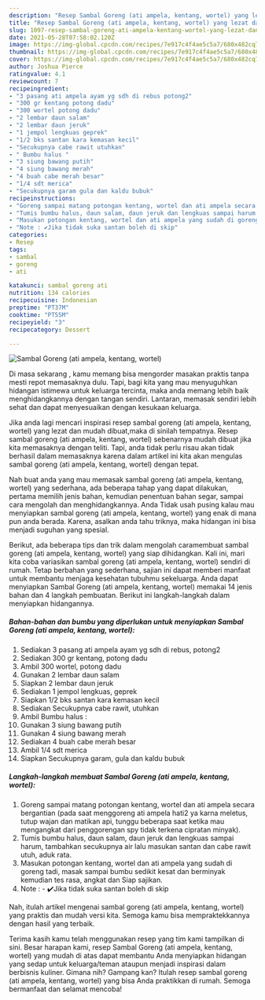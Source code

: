```yaml
---
description: "Resep Sambal Goreng (ati ampela, kentang, wortel) yang lezat dan Mudah Dibuat"
title: "Resep Sambal Goreng (ati ampela, kentang, wortel) yang lezat dan Mudah Dibuat"
slug: 1097-resep-sambal-goreng-ati-ampela-kentang-wortel-yang-lezat-dan-mudah-dibuat
date: 2021-05-28T07:58:02.120Z
image: https://img-global.cpcdn.com/recipes/7e917c4f4ae5c5a7/680x482cq70/sambal-goreng-ati-ampela-kentang-wortel-foto-resep-utama.jpg
thumbnail: https://img-global.cpcdn.com/recipes/7e917c4f4ae5c5a7/680x482cq70/sambal-goreng-ati-ampela-kentang-wortel-foto-resep-utama.jpg
cover: https://img-global.cpcdn.com/recipes/7e917c4f4ae5c5a7/680x482cq70/sambal-goreng-ati-ampela-kentang-wortel-foto-resep-utama.jpg
author: Joshua Pierce
ratingvalue: 4.1
reviewcount: 7
recipeingredient:
- "3 pasang ati ampela ayam yg sdh di rebus potong2"
- "300 gr kentang potong dadu"
- "300 wortel potong dadu"
- "2 lembar daun salam"
- "2 lembar daun jeruk"
- "1 jempol lengkuas geprek"
- "1/2 bks santan kara kemasan kecil"
- "Secukupnya cabe rawit utuhkan"
- " Bumbu halus "
- "3 siung bawang putih"
- "4 siung bawang merah"
- "4 buah cabe merah besar"
- "1/4 sdt merica"
- "Secukupnya garam gula dan kaldu bubuk"
recipeinstructions:
- "Goreng sampai matang potongan kentang, wortel dan ati ampela secara bergantian (pada saat menggoreng ati ampela hati2 ya karna meletus, tutup wajan dan matikan api, tunggu beberapa saat ketika mau mengangkat dari penggorengan spy tidak terkena cipratan minyak)."
- "Tumis bumbu halus, daun salam, daun jeruk dan lengkuas sampai harum, tambahkan secukupnya air lalu masukan santan dan cabe rawit utuh, aduk rata."
- "Masukan potongan kentang, wortel dan ati ampela yang sudah di goreng tadi, masak sampai bumbu sedikit kesat dan berminyak kemudian tes rasa, angkat dan Siap sajikan."
- "Note : ✔️Jika tidak suka santan boleh di skip"
categories:
- Resep
tags:
- sambal
- goreng
- ati

katakunci: sambal goreng ati 
nutrition: 134 calories
recipecuisine: Indonesian
preptime: "PT37M"
cooktime: "PT55M"
recipeyield: "3"
recipecategory: Dessert

---
```



![Sambal Goreng (ati ampela, kentang, wortel)](https://img-global.cpcdn.com/recipes/7e917c4f4ae5c5a7/680x482cq70/sambal-goreng-ati-ampela-kentang-wortel-foto-resep-utama.jpg)

Di masa  sekarang , kamu memang bisa mengorder masakan praktis tanpa mesti repot memasaknya dulu. Tapi, bagi kita yang mau menyuguhkan hidangan istimewa untuk keluarga tercinta, maka anda memang lebih baik menghidangkannya dengan tangan sendiri. Lantaran, memasak sendiri lebih sehat dan dapat menyesuaikan dengan kesukaan keluarga.

Jika anda lagi mencari inspirasi resep sambal goreng (ati ampela, kentang, wortel) yang lezat dan mudah dibuat,maka di sinilah tempatnya. Resep sambal goreng (ati ampela, kentang, wortel)  sebenarnya mudah dibuat jika kita memasaknya dengan teliti. Tapi, anda tidak perlu risau akan tidak berhasil dalam memasaknya 
karena dalam artikel ini kita akan mengulas sambal goreng (ati ampela, kentang, wortel) dengan tepat.  



Nah buat anda yang mau memasak sambal goreng (ati ampela, kentang, wortel) yang sederhana, ada beberapa tahap yang dapat dilakukan, pertama memilih jenis bahan, kemudian penentuan bahan segar, sampai cara mengolah dan menghidangkannya. Anda Tidak usah pusing kalau mau menyiapkan sambal goreng (ati ampela, kentang, wortel) yang enak di mana pun anda berada. Karena, asalkan anda  tahu triknya, maka hidangan ini bisa menjadi suguhan yang spesial.

Berikut, ada beberapa tips dan trik dalam mengolah caramembuat sambal goreng (ati ampela, kentang, wortel) yang siap dihidangkan. Kali ini, mari kita coba variasikan sambal goreng (ati ampela, kentang, wortel) sendiri di rumah. Tetap berbahan yang sederhana, sajian ini dapat memberi manfaat untuk membantu menjaga kesehatan tubuhmu sekeluarga. Anda dapat menyiapkan Sambal Goreng (ati ampela, kentang, wortel) memakai 14 jenis bahan dan 4 langkah pembuatan. Berikut ini langkah-langkah dalam menyiapkan hidangannya.

<!--inarticleads1-->

##### Bahan-bahan dan bumbu yang diperlukan untuk menyiapkan Sambal Goreng (ati ampela, kentang, wortel):

1. Sediakan 3 pasang ati ampela ayam yg sdh di rebus, potong2
1. Sediakan 300 gr kentang, potong dadu
1. Ambil 300 wortel, potong dadu
1. Gunakan 2 lembar daun salam
1. Siapkan 2 lembar daun jeruk
1. Sediakan 1 jempol lengkuas, geprek
1. Siapkan 1/2 bks santan kara kemasan kecil
1. Sediakan Secukupnya cabe rawit, utuhkan
1. Ambil  Bumbu halus :
1. Gunakan 3 siung bawang putih
1. Gunakan 4 siung bawang merah
1. Sediakan 4 buah cabe merah besar
1. Ambil 1/4 sdt merica
1. Siapkan Secukupnya garam, gula dan kaldu bubuk




<!--inarticleads2-->

##### Langkah-langkah membuat Sambal Goreng (ati ampela, kentang, wortel):

1. Goreng sampai matang potongan kentang, wortel dan ati ampela secara bergantian (pada saat menggoreng ati ampela hati2 ya karna meletus, tutup wajan dan matikan api, tunggu beberapa saat ketika mau mengangkat dari penggorengan spy tidak terkena cipratan minyak).
1. Tumis bumbu halus, daun salam, daun jeruk dan lengkuas sampai harum, tambahkan secukupnya air lalu masukan santan dan cabe rawit utuh, aduk rata.
1. Masukan potongan kentang, wortel dan ati ampela yang sudah di goreng tadi, masak sampai bumbu sedikit kesat dan berminyak kemudian tes rasa, angkat dan Siap sajikan.
1. Note : - ✔️Jika tidak suka santan boleh di skip




Nah, itulah artikel mengenai  sambal goreng (ati ampela, kentang, wortel)  yang praktis dan mudah versi kita. Semoga kamu bisa mempraktekkannya dengan hasil yang terbaik. 

Terima kasih kamu telah menggunakan resep yang tim kami tampilkan di sini. Besar harapan kami, resep  Sambal Goreng (ati ampela, kentang, wortel) yang mudah di atas dapat membantu Anda menyiapkan hidangan yang sedap untuk keluarga/teman ataupun menjadi inspirasi dalam berbisnis kuliner. Gimana nih? Gampang kan? Itulah resep sambal goreng (ati ampela, kentang, wortel) yang bisa Anda praktikkan di rumah. Semoga bermanfaat dan selamat mencoba!

